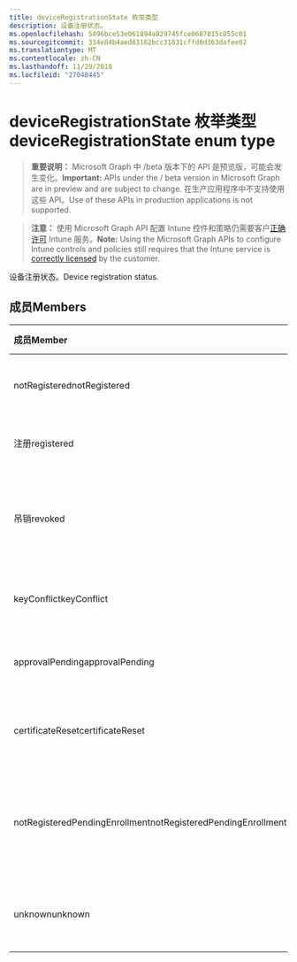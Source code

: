 ```yaml
---
title: deviceRegistrationState 枚举类型
description: 设备注册状态。
ms.openlocfilehash: 5496bce53e061894a829745fce0687815c855c01
ms.sourcegitcommit: 334e84b4aed63162bcc31831cffd6d363dafee02
ms.translationtype: MT
ms.contentlocale: zh-CN
ms.lasthandoff: 11/29/2018
ms.locfileid: "27048445"
---
```

# <a name="deviceregistrationstate-enum-type"></a><span data-ttu-id="07803-103">deviceRegistrationState 枚举类型</span><span class="sxs-lookup"><span data-stu-id="07803-103">deviceRegistrationState enum type</span></span>

> <span data-ttu-id="07803-104">**重要说明：** Microsoft Graph 中 /beta 版本下的 API 是预览版，可能会发生变化。</span><span class="sxs-lookup"><span data-stu-id="07803-104">**Important:** APIs under the / beta version in Microsoft Graph are in preview and are subject to change.</span></span> <span data-ttu-id="07803-105">在生产应用程序中不支持使用这些 API。</span><span class="sxs-lookup"><span data-stu-id="07803-105">Use of these APIs in production applications is not supported.</span></span>

> <span data-ttu-id="07803-106">**注意：** 使用 Microsoft Graph API 配置 Intune 控件和策略仍需要客户[正确许可](https://go.microsoft.com/fwlink/?linkid=839381) Intune 服务。</span><span class="sxs-lookup"><span data-stu-id="07803-106">**Note:** Using the Microsoft Graph APIs to configure Intune controls and policies still requires that the Intune service is [correctly licensed](https://go.microsoft.com/fwlink/?linkid=839381) by the customer.</span></span>

<span data-ttu-id="07803-107">设备注册状态。</span><span class="sxs-lookup"><span data-stu-id="07803-107">Device registration status.</span></span>
## <a name="members"></a><span data-ttu-id="07803-108">成员</span><span class="sxs-lookup"><span data-stu-id="07803-108">Members</span></span>
|<span data-ttu-id="07803-109">成员</span><span class="sxs-lookup"><span data-stu-id="07803-109">Member</span></span>|<span data-ttu-id="07803-110">值</span><span class="sxs-lookup"><span data-stu-id="07803-110">Value</span></span>|<span data-ttu-id="07803-111">说明</span><span class="sxs-lookup"><span data-stu-id="07803-111">Description</span></span>|
|:---|:---|:---|
|<span data-ttu-id="07803-112">notRegistered</span><span class="sxs-lookup"><span data-stu-id="07803-112">notRegistered</span></span>|<span data-ttu-id="07803-113">0</span><span class="sxs-lookup"><span data-stu-id="07803-113">0</span></span>|<span data-ttu-id="07803-114">未注册设备。</span><span class="sxs-lookup"><span data-stu-id="07803-114">The device is not registered.</span></span>|
|<span data-ttu-id="07803-115">注册</span><span class="sxs-lookup"><span data-stu-id="07803-115">registered</span></span>|<span data-ttu-id="07803-116">2</span><span class="sxs-lookup"><span data-stu-id="07803-116">2</span></span>|<span data-ttu-id="07803-117">已注册设备。</span><span class="sxs-lookup"><span data-stu-id="07803-117">The device is registered.</span></span>|
|<span data-ttu-id="07803-118">吊销</span><span class="sxs-lookup"><span data-stu-id="07803-118">revoked</span></span>|<span data-ttu-id="07803-119">3</span><span class="sxs-lookup"><span data-stu-id="07803-119">3</span></span>|<span data-ttu-id="07803-120">已阻止、 擦除或停用该设备。</span><span class="sxs-lookup"><span data-stu-id="07803-120">The device has been blocked, wiped or retired.</span></span>|
|<span data-ttu-id="07803-121">keyConflict</span><span class="sxs-lookup"><span data-stu-id="07803-121">keyConflict</span></span>|<span data-ttu-id="07803-122">4</span><span class="sxs-lookup"><span data-stu-id="07803-122">4</span></span>|<span data-ttu-id="07803-123">设备具有键冲突。</span><span class="sxs-lookup"><span data-stu-id="07803-123">The device has a key conflict.</span></span>|
|<span data-ttu-id="07803-124">approvalPending</span><span class="sxs-lookup"><span data-stu-id="07803-124">approvalPending</span></span>|<span data-ttu-id="07803-125">5</span><span class="sxs-lookup"><span data-stu-id="07803-125">5</span></span>|<span data-ttu-id="07803-126">设备是待审批状态。</span><span class="sxs-lookup"><span data-stu-id="07803-126">The device is pending approval.</span></span>|
|<span data-ttu-id="07803-127">certificateReset</span><span class="sxs-lookup"><span data-stu-id="07803-127">certificateReset</span></span>|<span data-ttu-id="07803-128">6</span><span class="sxs-lookup"><span data-stu-id="07803-128">6</span></span>|<span data-ttu-id="07803-129">设备证书已被重置。</span><span class="sxs-lookup"><span data-stu-id="07803-129">The device certificate has been reset.</span></span>|
|<span data-ttu-id="07803-130">notRegisteredPendingEnrollment</span><span class="sxs-lookup"><span data-stu-id="07803-130">notRegisteredPendingEnrollment</span></span>|<span data-ttu-id="07803-131">7</span><span class="sxs-lookup"><span data-stu-id="07803-131">7</span></span>|<span data-ttu-id="07803-132">未注册设备以及待处理的注册。</span><span class="sxs-lookup"><span data-stu-id="07803-132">The device is not registered and pending enrollment.</span></span>|
|<span data-ttu-id="07803-133">unknown</span><span class="sxs-lookup"><span data-stu-id="07803-133">unknown</span></span>|<span data-ttu-id="07803-134">8</span><span class="sxs-lookup"><span data-stu-id="07803-134">8</span></span>|<span data-ttu-id="07803-135">未知设备注册状态。</span><span class="sxs-lookup"><span data-stu-id="07803-135">The device registration status is unknown.</span></span>|





